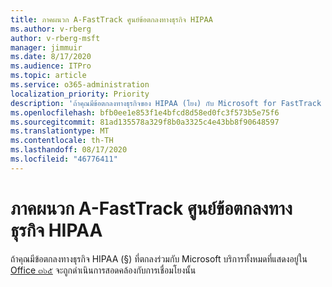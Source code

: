 ```yaml
---
title: ภาคผนวก A-FastTrack ศูนย์ข้อตกลงทางธุรกิจ HIPAA
ms.author: v-rberg
author: v-rberg-msft
manager: jimmuir
ms.date: 8/17/2020
ms.audience: ITPro
ms.topic: article
ms.service: o365-administration
localization_priority: Priority
description: 'ถ้าคุณมีข้อตกลงทางธุรกิจของ HIPAA (โยง) กับ Microsoft for FastTrack services บริการทั้งหมดที่แสดงรายการใน FastTrack Center สวัสดิการสำหรับ Office ๓๖๕จะรวมอยู่ในบายกเว้น:'
ms.openlocfilehash: bfb0ee1e853f1e4bfcd8d58ed0fc3f573b5e75f6
ms.sourcegitcommit: 81ad135578a329f8b0a3325c4e43bb8f90648597
ms.translationtype: MT
ms.contentlocale: th-TH
ms.lasthandoff: 08/17/2020
ms.locfileid: "46776411"
---
```

# <a name="appendix-a---fasttrack-center-hipaa-business-associate-agreement"></a>ภาคผนวก A-FastTrack ศูนย์ข้อตกลงทางธุรกิจ HIPAA

ถ้าคุณมีข้อตกลงทางธุรกิจ HIPAA (§) ที่ตกลงร่วมกับ Microsoft บริการทั้งหมดที่แสดงอยู่ใน [Office ๓๖๕](products-and-capabilities.md#office-365) จะถูกดำเนินการสอดคล้องกับการเชื่อมโยงนั้น


